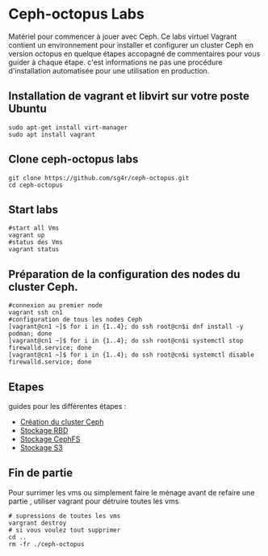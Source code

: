 # Ceph-octopus Labs
Matériel pour commencer à jouer avec Ceph. Ce labs virtuel Vagrant contient un environnement pour installer et configurer un cluster Ceph en version octopus en quelque étapes accopagné de commentaires pour vous guider à chaque étape. c'est informations ne pas une procédure d'installation automatisée pour une utilisation en production. 
## Installation de vagrant et libvirt sur votre poste Ubuntu
```
sudo apt-get install virt-manager
sudo apt install vagrant
```
## Clone ceph-octopus labs
```
git clone https://github.com/sg4r/ceph-octopus.git
cd ceph-octopus
```
## Start labs
```
#start all Vms 
vagrant up
#status des Vms
vagrant status
```
## Préparation de la configuration des nodes du cluster Ceph.
```
#connexion au premier node
vagrant ssh cn1
#configuration de tous les nodes Ceph
[vagrant@cn1 ~]$ for i in {1..4}; do ssh root@cn$i dnf install -y podman; done
[vagrant@cn1 ~]$ for i in {1..4}; do ssh root@cn$i systemctl stop firewalld.service; done
[vagrant@cn1 ~]$ for i in {1..4}; do ssh root@cn$i systemctl disable firewalld.service; done
```
## Etapes
guides pour les différentes étapes :
* [Création du cluster Ceph](cephcreate.md)
* [Stockage RBD](cephrbd.md)
* [Stockage CephFS](cephfs.md)
* [Stockage S3](cephs3.md)

## Fin de partie
Pour surrimer les vms ou simplement faire le ménage avant de refaire une partie , utiliser vagrant pour détruire toutes les vms
```
# supressions de toutes les vms
vargrant destroy
# si vous voulez tout supprimer
cd ..
rm -fr ./ceph-octopus
```
